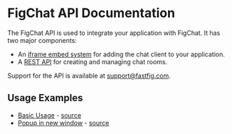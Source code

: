 FigChat API Documentation
=========================

The FigChat API is used to integrate your application with FigChat.  It has two major components:
- An [iframe embed system](docs/iframe.md) for adding the chat client to your application.
- A [REST API](docs/REST.md) for creating and managing chat rooms.

Support for the API is available at [support@fastfig.com](mailto:support@fastfig.com).

Usage Examples
--------------
- [Basic Usage](http://htmlpreview.github.io/?https://github.com/FastFig/FigChat-API/blob/master/examples/basic.html) - [source](/examples/basic.html)
- [Popup in new window](http://htmlpreview.github.io/?https://github.com/FastFig/FigChat-API/blob/master/examples/popup.html) - [source](/examples/popup.html)